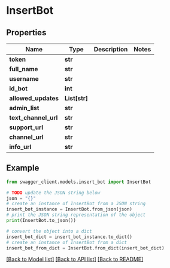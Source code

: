 # InsertBot


## Properties

Name | Type | Description | Notes
------------ | ------------- | ------------- | -------------
**token** | **str** |  | 
**full_name** | **str** |  | 
**username** | **str** |  | 
**id_bot** | **int** |  | 
**allowed_updates** | **List[str]** |  | 
**admin_list** | **str** |  | 
**text_channel_url** | **str** |  | 
**support_url** | **str** |  | 
**channel_url** | **str** |  | 
**info_url** | **str** |  | 

## Example

```python
from swagger_client.models.insert_bot import InsertBot

# TODO update the JSON string below
json = "{}"
# create an instance of InsertBot from a JSON string
insert_bot_instance = InsertBot.from_json(json)
# print the JSON string representation of the object
print(InsertBot.to_json())

# convert the object into a dict
insert_bot_dict = insert_bot_instance.to_dict()
# create an instance of InsertBot from a dict
insert_bot_from_dict = InsertBot.from_dict(insert_bot_dict)
```
[[Back to Model list]](../README.md#documentation-for-models) [[Back to API list]](../README.md#documentation-for-api-endpoints) [[Back to README]](../README.md)


